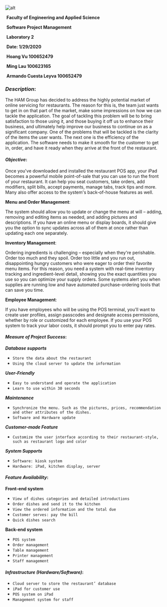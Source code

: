 ![alt](C:\Users\Armando\Pictures\OntarioTechUniversity_lightBackgrounds.png)

​												**Faculty of Engineering and Applied Science**

​															**Software Project Management**

​																				**Laboratory 2**

​																			**Date: 1/29/2020**

​																		**Hoang Vu 100652479**

​																		**Ming Lau 100623165**

​															**Armando Cuesta Leyva 100652479** 



### ***Description***:

The HAM Group has decided to address the highly potential market of online servicing for restaurants. The reason for this is, the team just wants to get in on that part of the market, make some impressions on how we can tackle the application. The goal of tackling this problem will be to bring satisfaction to those using it, and those buying it off us to enhance their business, and ultimately help improve our business to continue on as a significant company. One of the problems that will be tackled is the clarity of the items the user wants. The next one is the efficiency of the application. The software needs to make it smooth for the customer to get in, order, and have it ready when they arrive at the front of the restaurant. 



#### ***Objective***:

Once you've downloaded and installed the restaurant POS app, your iPad becomes a powerful mobile point-of-sale that you can use to run the front of your restaurant. It can help you seat customers, take orders, add modifiers, split bills, accept payments, manage tabs, track tips and more. Many also offer access to the system's back-of-house features as well. 

**Menu and Order Management**:

The system should allow you to update or change the menu at will – adding, removing and editing items as needed, and adding pictures and descriptions. If you have an online menu or display boards, it should give you the option to sync updates across all of them at once rather than updating each one separately. 

**Inventory Management**:

Ordering ingredients is challenging – especially when they're perishable. Order too much and they spoil. Order too little and you run out, disappointing hungry customers who were eager to order their favorite menu items. For this reason, you need a system with real-time inventory tracking and ingredient-level detail, showing you the exact quantities you use so you can optimize your supply orders. Some systems alert you when supplies are running low and have automated purchase-ordering tools that can save you time.

**Employee Management**:

If you have employees who will be using the POS terminal, you'll want to create user profiles, assign passcodes and designate access permissions, whether by role or customized for each employee. If you use your POS system to track your labor costs, it should prompt you to enter pay rates. 



#### ***Measure of Project Success***:

***Database supports***

- `Store the data about the restaurant`
- `Using the cloud server to update the information`



***User-Friendly***

- `Easy to understand and operate the application` 
- `Learn to use within 30 seconds` 



***Maintenance***

- `Synchronize the menu. Such as the pictures, prices, recommendation and other attributes of the dishes.`
- `Software and Hardware update`



***Customer-made Feature***

- `Customize the user interface according to their restaurant-style, such as restaurant logo and color`



***System Supports***

- `Software: kiosk system`
- `Hardware: iPad, kitchen display, server` 



#### ***Feature Availability***:

**Front-end system** 

- `View of dishes categories and detailed introductions`
- `Order dishes and send it to the kitchen`
- `View the ordered information and the total due`
- `Customer serves: pay the bill`
- `Quick dishes search` 



**Back-end system**

- `POS system`
- `Order management`
- `Table management`
- `Printer management`
- `Staff management`



#### ***Infrastructure (Hardware/Software)***:

- `Cloud server to store the restaurant’ database` 
- `iPad for customer use` 
- `POS system on iPad`
- `Management system for staff`